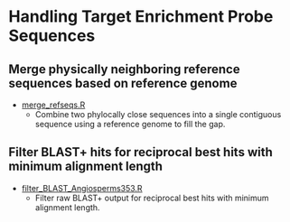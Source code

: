 # Handling Target Enrichment Probe Sequences

## Merge physically neighboring reference sequences based on reference genome
- [merge_refseqs.R](merge_refseqs.R)
  - Combine two phylocally close sequences into a single contiguous sequence using a reference genome to fill the gap.

## Filter BLAST+ hits for reciprocal best hits with minimum alignment length
- [filter_BLAST_Angiosperms353.R](filter_BLAST_Angiosperms353.R)
  - Filter raw BLAST+ output for reciprocal best hits with minimum alignment length.
